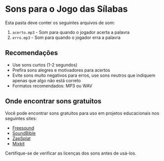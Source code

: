 # Sons para o Jogo das Sílabas

Esta pasta deve conter os seguintes arquivos de som:

1. `acerto.mp3` - Som para quando o jogador acerta a palavra
2. `erro.mp3` - Som para quando o jogador erra a palavra

## Recomendações

- Use sons curtos (1-2 segundos)
- Prefira sons alegres e motivadores para acertos
- Evite sons muito negativos para erros, use sons neutros que indiquem apenas que algo não está correto
- Formatos recomendados: MP3 ou WAV

## Onde encontrar sons gratuitos

Você pode encontrar sons gratuitos para uso em projetos educacionais nos seguintes sites:

- [Freesound](https://freesound.org/)
- [SoundBible](http://soundbible.com/)
- [ZapSplat](https://www.zapsplat.com/)
- [Mixkit](https://mixkit.co/free-sound-effects/)

Certifique-se de verificar as licenças dos sons antes de usá-los. 